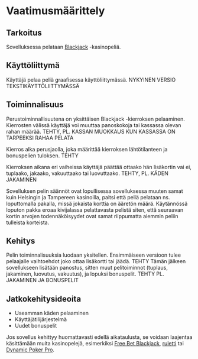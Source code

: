# Vaatimusmäärittely

## Tarkoitus

Sovelluksessa pelataan [Blackjack](https://www.casinotampere.fi/pelit/blackjack) -kasinopeliä.

## Käyttöliittymä

Käyttäjä pelaa peliä graafisessa käyttöliittymässä. NYKYINEN VERSIO TEKSTIKÄYTTÖLIITTYMÄSSÄ

## Toiminnalisuus

Perustoiminnallisuutena on yksittäisen Blackjack -kierroksen pelaaminen. Kierrosten välissä käyttäjä voi muuttaa panoskokoja tai kassassa olevan rahan määrää. TEHTY, PL. KASSAN MUOKKAUS KUN KASSASSA ON TARPEEKSI RAHAA PELATA

Kierros alka perusjaolla, joka määrittää kierroksen lähtötilanteen ja bonuspelien tuloksen. TEHTY

Kierroksen aikana eri vaiheissa käyttäjä päättää ottaako hän lisäkortin vai ei, tuplaako, jakaako, vakuuttaako tai luovuttaako. TEHTY, PL. KÄDEN JAKAMINEN

Sovelluksen pelin säännöt ovat lopullisessa sovelluksessa muuten samat kuin Helsingin ja Tampereen kasinoilla, paitsi että peliä pelataan ns. loputtomalla pakalla, missä jokaista korttia on ääretön määrä.
Käytännössä loputon pakka eroaa kivijalassa pelattavasta pelistä siten, että seuraavan kortin arvojen todennäköisyydet ovat samat riippumatta aiemmin peliin tulleista korteista.

## Kehitys

Pelin toiminnalisuuksia luodaan yksitellen.
Ensimmäiseen versioon tulee pelaajalle vaihtoehdot joko ottaa lisäkortti tai jäädä. TEHTY
Tämän jälkeen sovellukseen lisätään panostus, sitten muut pelitoiminnot (tuplaus, jakaminen, luovutus, vakuutus), ja lopuksi bonuspelit. TEHTY PL. JAKAMINEN JA BONUSPELIT

## Jatkokehitysideoita

 - Useamman käden pelaaminen
 - Käyttäjätilijärjestelmä
 - Uudet bonuspelit

Jos sovellus kehittyy huomattavasti edellä aikataulusta, se voidaan laajentaa käsittämään muita kasinopelejä, esimerkiksi [Free Bet Blackjack](https://casinotampere.fi/pelit/free-bet-blackjack), [ruletti](https://casinotampere.fi/pelit/ruletti) tai [Dynamic Poker Pro](https://casinotampere.fi/pelit/dynamic-poker-pro).
